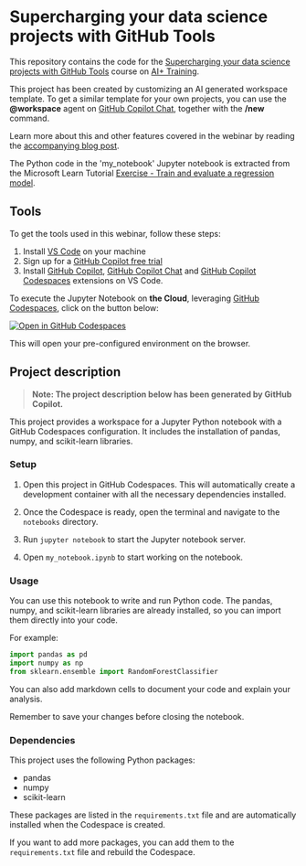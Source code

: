 # Supercharging your data science projects with GitHub Tools

This repository contains the code for the [Supercharging your data science projects with GitHub Tools](https://app.aiplus.training/courses/Supercharging-your-Data-Science-projects-with-GitHub-tools) course on [AI+ Training](https://app.aiplus.training/).

This project has been created by customizing an AI generated workspace template. To get a similar template for your own projects, you can use the **@workspace** agent on [GitHub Copilot Chat](https://docs.github.com/en/copilot/github-copilot-chat/about-github-copilot-chat), together with the **/new** command.

Learn more about this and other features covered in the webinar by reading the [accompanying blog post](https://opendatascience.com/supercharging-your-data-science-projects-with-github-tools/).

The Python code in the 'my_notebook' Jupyter notebook is extracted from the Microsoft Learn Tutorial [Exercise - Train and evaluate a regression model](https://learn.microsoft.com/en-us/training/modules/train-evaluate-regression-models/3-exercise-model).

## Tools

To get the tools used in this webinar, follow these steps:

1. Install [VS Code](https://code.visualstudio.com/) on your machine
2. Sign up for a [GitHub Copilot free trial](https://github.com/github-copilot/signup/?WT.mc_id=academic-111460-cacaste) 
3. Install [GitHub Copilot](https://marketplace.visualstudio.com/items?itemName=GitHub.copilot), [GitHub Copilot Chat](https://marketplace.visualstudio.com/items?itemName=GitHub.copilot-chat) and [GitHub Copilot Codespaces](https://marketplace.visualstudio.com/items?itemName=GitHub.codespaces) extensions on VS Code.

To execute the Jupyter Notebook on **the Cloud**, leveraging [GitHub Codespaces](https://github.com/features/codespaces/), click on the button below:

[![Open in GitHub Codespaces](https://github.com/codespaces/badge.svg)](https://github.com/codespaces/new?hide_repo_select=true&ref=main&repo=716058762)

This will open your pre-configured environment on the browser.

## Project description

> **Note: The project description below has been generated by GitHub Copilot.**

This project provides a workspace for a Jupyter Python notebook with a GitHub Codespaces configuration. It includes the installation of pandas, numpy, and scikit-learn libraries.

### Setup

1. Open this project in GitHub Codespaces. This will automatically create a development container with all the necessary dependencies installed.

2. Once the Codespace is ready, open the terminal and navigate to the `notebooks` directory.

3. Run `jupyter notebook` to start the Jupyter notebook server.

4. Open `my_notebook.ipynb` to start working on the notebook.

### Usage

You can use this notebook to write and run Python code. The pandas, numpy, and scikit-learn libraries are already installed, so you can import them directly into your code.

For example:

```python
import pandas as pd
import numpy as np
from sklearn.ensemble import RandomForestClassifier
```

You can also add markdown cells to document your code and explain your analysis.

Remember to save your changes before closing the notebook.

### Dependencies

This project uses the following Python packages:

- pandas
- numpy
- scikit-learn

These packages are listed in the `requirements.txt` file and are automatically installed when the Codespace is created.

If you want to add more packages, you can add them to the `requirements.txt` file and rebuild the Codespace.
